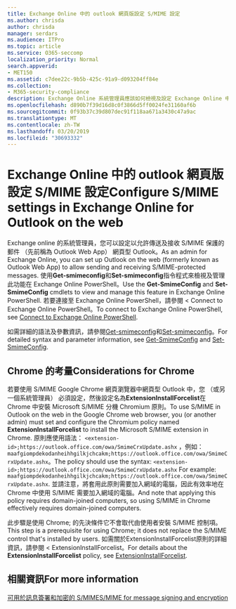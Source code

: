 ```yaml
---
title: Exchange Online 中的 outlook 網頁版設定 S/MIME 設定
ms.author: chrisda
author: chrisda
manager: serdars
ms.audience: ITPro
ms.topic: article
ms.service: O365-seccomp
localization_priority: Normal
search.appverid:
- MET150
ms.assetid: c7dee22c-9b5b-425c-91a9-d093204ff84e
ms.collection:
- M365-security-compliance
description: Exchange Online 系統管理員應該如何檢視及設定 Exchange Online 中網頁型 Outlook 中的 S/MIME 設定簡短描述。
ms.openlocfilehash: d890b7f39d16d8c0f3866d5ff0024fe31160af6b
ms.sourcegitcommit: 0f93b37c39d807dec91f118aa671a3430c47a9ac
ms.translationtype: MT
ms.contentlocale: zh-TW
ms.lasthandoff: 03/20/2019
ms.locfileid: "30693332"
---
```

# <a name="configure-smime-settings-in-exchange-online-for-outlook-on-the-web"></a><span data-ttu-id="f81c1-103">Exchange Online 中的 outlook 網頁版設定 S/MIME 設定</span><span class="sxs-lookup"><span data-stu-id="f81c1-103">Configure S/MIME settings in Exchange Online for Outlook on the web</span></span>

<span data-ttu-id="f81c1-104">Exchange online 的系統管理員，您可以設定以允許傳送及接收 S/MIME 保護的郵件 （先前稱為 Outlook Web App） 網頁型 Outlook。</span><span class="sxs-lookup"><span data-stu-id="f81c1-104">As an admin for Exchange Online, you can set up Outlook on the web (formerly known as Outlook Web App) to allow sending and receiving S/MIME-protected messages.</span></span> <span data-ttu-id="f81c1-105">使用**Get-smimeconfig**和**Set-smimeconfig**指令程式來檢視及管理此功能在 Exchange Online PowerShell。</span><span class="sxs-lookup"><span data-stu-id="f81c1-105">Use the **Get-SmimeConfig** and **Set-SmimeConfig** cmdlets to view and manage this feature in Exchange Online PowerShell.</span></span> <span data-ttu-id="f81c1-106">若要連接至 Exchange Online PowerShell，請參閱 < <b0>Connect to Exchange Online PowerShell</b0>。</span><span class="sxs-lookup"><span data-stu-id="f81c1-106">To connect to Exchange Online PowerShell, see [Connect to Exchange Online PowerShell](https://go.microsoft.com/fwlink/p/?linkid=396554).</span></span>

<span data-ttu-id="f81c1-107">如需詳細的語法及參數資訊，請參閱[Get-smimeconfig](http://technet.microsoft.com/library/4b29fa89-0840-4fe9-8885-019fcef2e02b.aspx)和[Set-smimeconfig](http://technet.microsoft.com/library/de357ce0-8143-4c36-8032-026292fc63f0.aspx)。</span><span class="sxs-lookup"><span data-stu-id="f81c1-107">For detailed syntax and parameter information, see [Get-SmimeConfig](http://technet.microsoft.com/library/4b29fa89-0840-4fe9-8885-019fcef2e02b.aspx) and [Set-SmimeConfig](http://technet.microsoft.com/library/de357ce0-8143-4c36-8032-026292fc63f0.aspx).</span></span>

## <a name="considerations-for-chrome"></a><span data-ttu-id="f81c1-108">Chrome 的考量</span><span class="sxs-lookup"><span data-stu-id="f81c1-108">Considerations for Chrome</span></span>

<span data-ttu-id="f81c1-109">若要使用 S/MIME Google Chrome 網頁瀏覽器中網頁型 Outlook 中，您 （或另一個系統管理員） 必須設定，然後設定名為**ExtensionInstallForcelist**在 Chrome 中安裝 Microsoft S/MIME 分機 Chromium 原則。</span><span class="sxs-lookup"><span data-stu-id="f81c1-109">To use S/MIME in Outlook on the web in the Google Chrome web browser, you (or another admin) must set and configure the Chromium policy named **ExtensionInstallForcelist** to install the Microsoft S/MIME extension in Chrome.</span></span> <span data-ttu-id="f81c1-110">原則應使用語法： `<extension-id>;https://outlook.office.com/owa/SmimeCrxUpdate.ashx` ，例如： `maafgiompdekodanheihhgilkjchcakm;https://outlook.office.com/owa/SmimeCrxUpdate.ashx`。</span><span class="sxs-lookup"><span data-stu-id="f81c1-110">The policy should use the syntax: `<extension-id>;https://outlook.office.com/owa/SmimeCrxUpdate.ashx` For example: `maafgiompdekodanheihhgilkjchcakm;https://outlook.office.com/owa/SmimeCrxUpdate.ashx`.</span></span> <span data-ttu-id="f81c1-111">並請注意，將套用此原則需要加入網域的電腦，因此有效率地在 Chrome 中使用 S/MIME 需要加入網域的電腦。</span><span class="sxs-lookup"><span data-stu-id="f81c1-111">And note that applying this policy requires domain-joined computers, so using S/MIME in Chrome effectively requires domain-joined computers.</span></span>

<span data-ttu-id="f81c1-112">此步驟是使用 Chrome; 的先決條件它不會取代由使用者安裝 S/MIME 控制項。</span><span class="sxs-lookup"><span data-stu-id="f81c1-112">This step is a prerequisite for using Chrome; it does not replace the S/MIME control that's installed by users.</span></span> <span data-ttu-id="f81c1-113">如需關於<b0>ExtensionInstallForcelist</b0>原則的詳細資訊，請參閱 < <b1>ExtensionInstallForcelist</b1>。</span><span class="sxs-lookup"><span data-stu-id="f81c1-113">For details about the **ExtensionInstallForcelist** policy, see [ExtensionInstallForcelist](http://dev.chromium.org/administrators/policy-list-3#ExtensionInstallForcelist).</span></span>

## <a name="for-more-information"></a><span data-ttu-id="f81c1-114">相關資訊</span><span class="sxs-lookup"><span data-stu-id="f81c1-114">For more information</span></span>

[<span data-ttu-id="f81c1-115">可用於訊息簽署和加密的 S/MIME</span><span class="sxs-lookup"><span data-stu-id="f81c1-115">S/MIME for message signing and encryption</span></span>](s-mime-for-message-signing-and-encryption.md)
